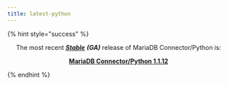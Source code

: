 ```yaml
---
title: latest-python
---
```


{% hint style="success" %}
<p align="center">The most recent <a href="../../mariadb-release-criteria.md"><em><strong>Stable</strong></em></a> <em><strong>(GA)</strong></em> release of MariaDB Connector/Python is:</p>

<p align="center"><a href="../../connectors/python/mariadb-connector-python-1-1-release-notes/mariadb-connector-python-1-1-12-release-notes.md"><strong>MariaDB Connector/Python 1.1.12</strong></a></p>
{% endhint %}
